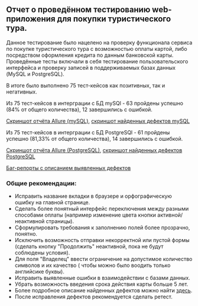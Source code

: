 ## Отчет о проведённом тестированию web-приложения для покупки туристического тура.

Данное тестирование было нацелено на проверку функционала сервиса по покупке туристического тура с возможностью оплаты картой, 
либо посредством оформления кредита по данным банковской карты.
Проведённые тесты включали в себя тестирование пользовательского интерфейса и проверку записей в поддерживаемых базах данных (MySQL и PostgreSQL). 

В итоге было выполнено 75 тест-кейсов как позитивных, так и негативных. 

Из 75 тест-кейсов в интерграции с БД mySQl - 63 пройдены успешно (84% от общего количества), 12 завершились с ошибкой. 

[Скриншот отчёта Allure (mySQL)](https://github.com/Nadine0109/GraduationProject/blob/master/Documentation/Screenshots%20for%20report/mySQL/mySql%20overview.jpg), [скриншот найденных дефектов mySQL](https://github.com/Nadine0109/GraduationProject/blob/master/Documentation/Screenshots%20for%20report/mySQL/mySql%20defects.jpg) 

Из 75 тест-кейсов в интерграции с БД PostgreSQl - 61 пройдены успешно (81,33% от общего количества), 14 завершились с ошибкой. 

[Скриншот отчёта Allure (PostgreSQL)](https://github.com/Nadine0109/GraduationProject/blob/master/Documentation/Screenshots%20for%20report/PostgreSQL/postgresoverview.jpg), [скриншот найденных дефектов PostgreSQL](https://github.com/Nadine0109/GraduationProject/blob/master/Documentation/Screenshots%20for%20report/PostgreSQL/postgresoverview.jpg) 

[Баг-репорты с описанием выявленных дефектов](https://github.com/Nadine0109/GraduationProject/issues)


### Общие рекомендации:
- Исправить название вкладки в браузере и орфографическую ошибку на главной странице.
- Сделать более понятный интерфейс переключения между разными способами оплаты (например изменение цвета кнопки активной/неактивной страницы).
- Сформулировать требования к заполнению полей более прозрачно, понятно. 
- Исключить возможность отправки некорректной или пустой формы (сделать кнопку "Продолжить" неактивной, пока не будут соблюдены условия).
- Для поля "Владелец" ввести ограничение на допустимое количество символов и их качество ( чтобы можно было воодить только английсике буквы). 
- Исправить выявленные ошибки в взаимодействии с базами данных.
- Убрать возможность введения срока действия карты больше 5 лет. 
- Более подробное описание найденных дефектов можно найти [здесь](https://github.com/Nadine0109/GraduationProject/issues).
- После исправления дефектов рекомендуется сделать ретест.

